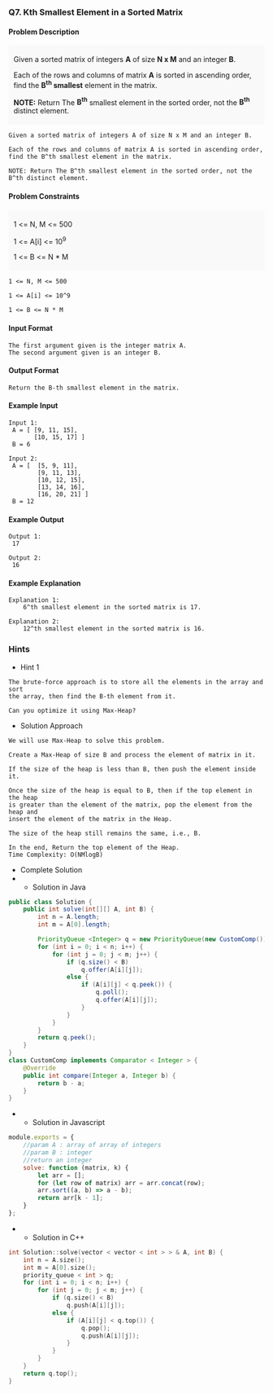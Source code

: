 ### Q7. Kth Smallest Element in a Sorted Matrix
#### Problem Description
<div style="background-color: #f9f9f9; padding: 5px 10px;">
    <p>Given a sorted matrix of integers <strong>A</strong> of size 
    <strong>N x M</strong> and an integer <strong>B</strong>.</p>
    <p>Each of the rows and columns of matrix <strong>A</strong> 
    is sorted in ascending order, find the <strong>B<sup>th</sup> 
    smallest</strong> element in the matrix.</p>
    <p><strong>NOTE:</strong> Return The <strong>B<sup>th</sup></strong> 
    smallest element in the sorted order, not the <strong>B<sup>th</sup></strong> 
    distinct element.</p>
</div>

```text
Given a sorted matrix of integers A of size N x M and an integer B.

Each of the rows and columns of matrix A is sorted in ascending order, 
find the B^th smallest element in the matrix.

NOTE: Return The B^th smallest element in the sorted order, not the B^th distinct element.
```
#### Problem Constraints
<div style="background-color: #f9f9f9; padding: 5px 10px;">
    <p>1 &lt;= N, M &lt;= 500 </p><p></p><p></p>
    <p>1 &lt;= A[i] &lt;= 10<sup>9</sup></p>
    <p>1 &lt;= B &lt;= N * M</p>
</div>

```text
1 <= N, M <= 500

1 <= A[i] <= 10^9

1 <= B <= N * M
```
#### Input Format
```text
The first argument given is the integer matrix A.
The second argument given is an integer B.
```
#### Output Format
```text
Return the B-th smallest element in the matrix.
```
#### Example Input
```text
Input 1:
 A = [ [9, 11, 15],
       [10, 15, 17] ] 
 B = 6

Input 2:
 A = [  [5, 9, 11],
        [9, 11, 13],
        [10, 12, 15],
        [13, 14, 16],
        [16, 20, 21] ]
 B = 12
```
#### Example Output
```text
Output 1:
 17

Output 2:
 16
```
#### Example Explanation
```text
Explanation 1:
    6^th smallest element in the sorted matrix is 17.

Explanation 2:
    12^th smallest element in the sorted matrix is 16.
```
### Hints
* Hint 1
```text
The brute-force approach is to store all the elements in the array and sort 
the array, then find the B-th element from it.

Can you optimize it using Max-Heap?
```
* Solution Approach
```text
We will use Max-Heap to solve this problem.

Create a Max-Heap of size B and process the element of matrix in it.

If the size of the heap is less than B, then push the element inside it.

Once the size of the heap is equal to B, then if the top element in the heap 
is greater than the element of the matrix, pop the element from the heap and 
insert the element of the matrix in the Heap.

The size of the heap still remains the same, i.e., B.

In the end, Return the top element of the Heap.
Time Complexity: O(NMlogB)
```
* Complete Solution
* * Solution in Java
```java
public class Solution {
    public int solve(int[][] A, int B) {
        int n = A.length;
        int m = A[0].length;

        PriorityQueue <Integer> q = new PriorityQueue(new CustomComp());
        for (int i = 0; i < n; i++) {
            for (int j = 0; j < m; j++) {
                if (q.size() < B)
                    q.offer(A[i][j]);
                else {
                    if (A[i][j] < q.peek()) {
                        q.poll();
                        q.offer(A[i][j]);
                    }
                }
            }
        }
        return q.peek();
    }
}
class CustomComp implements Comparator < Integer > {
    @Override
    public int compare(Integer a, Integer b) {
        return b - a;
    }
}
```
* * Solution in Javascript
```javascript
module.exports = {
    //param A : array of array of integers
    //param B : integer
    //return an integer
    solve: function (matrix, k) {
        let arr = [];
        for (let row of matrix) arr = arr.concat(row);
        arr.sort((a, b) => a - b);
        return arr[k - 1];
    }
};
```
* * Solution in C++
```cpp
int Solution::solve(vector < vector < int > > & A, int B) {
    int n = A.size();
    int m = A[0].size();
    priority_queue < int > q;
    for (int i = 0; i < n; i++) {
        for (int j = 0; j < m; j++) {
            if (q.size() < B)
                q.push(A[i][j]);
            else {
                if (A[i][j] < q.top()) {
                    q.pop();
                    q.push(A[i][j]);
                }
            }
        }
    }
    return q.top();
}
```

